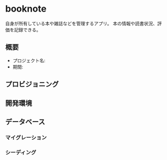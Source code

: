 # booknote

自身が所有している本や雑誌などを管理するアプリ。
本の情報や読書状況、評価を記録できる。

## 概要

- プロジェクト名: 
- 期間: 

## プロビジョニング

## 開発環境

## データベース

### マイグレーション

### シーディング
